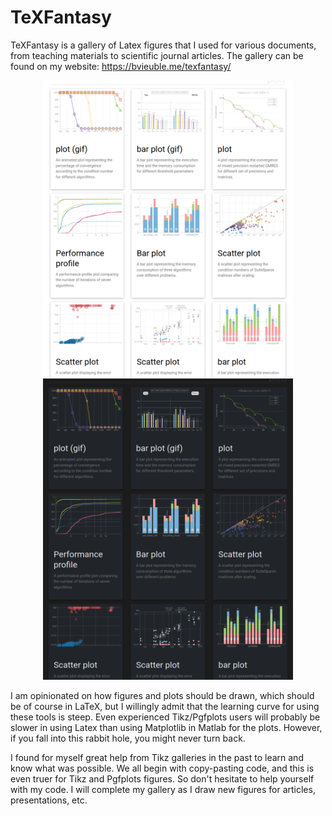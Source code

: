 # TeXFantasy

TeXFantasy is a gallery of Latex figures that I used for various documents, 
from teaching materials to scientific journal articles. The gallery can be found
on my website: https://bvieuble.me/texfantasy/

<p align="center">
  <img src="assets/light.png" width="400" />
  <img src="assets/dark.png" width="400" /> 
</p>


I am opinionated on how figures and plots should be drawn, which should be of course in LaTeX, but I willingly admit that the learning curve for using these tools is steep. Even experienced Tikz/Pgfplots users will probably be slower in using Latex than using Matplotlib in Matlab for the plots. However, if you fall into this rabbit hole, you might never turn back.

I found for myself great help from Tikz galleries in the past to learn and know what was possible. We all begin with copy-pasting code, and this is even truer for Tikz and Pgfplots figures. So don't hesitate to help yourself with my code. I will complete my gallery as I draw new figures for articles, presentations, etc.
